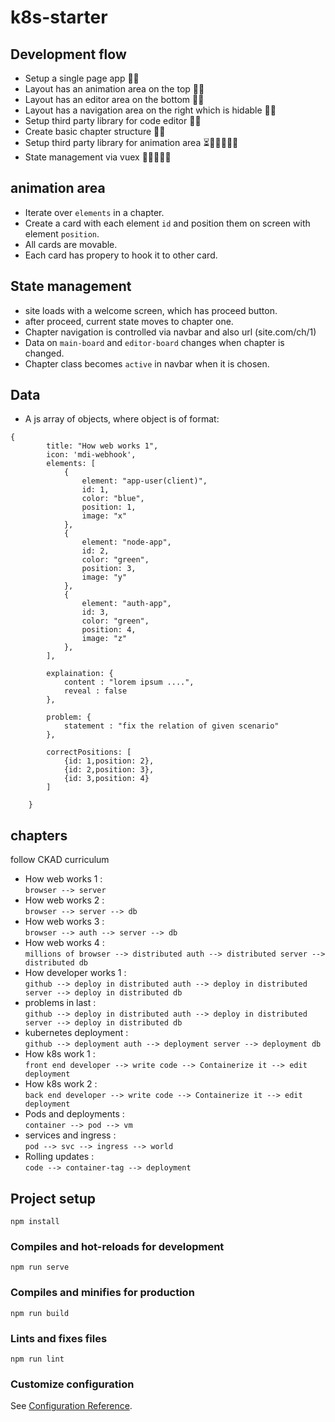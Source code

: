 # k8s-starter

## Development flow
* Setup a single page app 🚀🏁
* Layout has an animation area on the top 🚀🏁
* Layout has an editor area on the bottom 🚀🏁
* Layout has a navigation area on the right which is hidable 🚀🏁
* Setup third party library for code editor 🚀🏁
* Create basic chapter structure 🚀🏁
* Setup third party library for animation area ⏳👨🏼‍💻💪🏼
* State management via vuex 👨🏼‍💻💪🏼



## animation area
* Iterate over `elements` in a chapter.
* Create a card with each element `id` and position them on screen with element `position`.
* All cards are movable.
* Each card has propery to hook it to other card.



## State management
* site loads with a welcome screen, which has proceed button.
* after proceed, current state moves to chapter one.
* Chapter navigation is controlled via navbar and also url (site.com/ch/1)
* Data on `main-board` and `editor-board` changes when chapter is changed.
* Chapter class becomes `active` in navbar when it is chosen.



## Data
* A js array of objects, where object is of format:
```
{
        title: "How web works 1",
        icon: 'mdi-webhook',
        elements: [
            {
                element: "app-user(client)",
                id: 1,
                color: "blue",
                position: 1,
                image: "x"
            },
            {
                element: "node-app",
                id: 2,
                color: "green",
                position: 3,
                image: "y"
            },
            {
                element: "auth-app",
                id: 3,
                color: "green",
                position: 4,
                image: "z"
            },
        ],

        explaination: {
            content : "lorem ipsum ....",
            reveal : false
        },
    
        problem: {
            statement : "fix the relation of given scenario"
        },
    
        correctPositions: [
            {id: 1,position: 2},
            {id: 2,position: 3},
            {id: 3,position: 4}
        ]
    
    }
```



## chapters

follow CKAD curriculum
* How web works 1 :   
`browser --> server`
* How web works 2 :   
`browser --> server --> db`
* How web works 3 :   
`browser --> auth --> server --> db `
* How web works 4 :   
`millions of browser --> distributed auth --> distributed server --> distributed db` 
* How developer works 1 :   
`github --> deploy in distributed auth --> deploy in distributed server --> deploy in distributed db` 
* problems in last :   
`github --> deploy in distributed auth --> deploy in distributed server --> deploy in distributed db` 
* kubernetes deployment :   
`github --> deployment auth --> deployment server --> deployment db`
* How k8s work 1 :   
`front end developer --> write code --> Containerize it --> edit deployment`
* How k8s work 2 :   
`back end developer --> write code --> Containerize it --> edit deployment`
* Pods and deployments :   
`container --> pod --> vm`
* services and ingress :   
`pod --> svc --> ingress --> world`
* Rolling updates :   
`code --> container-tag --> deployment`



## Project setup
```
npm install
```

### Compiles and hot-reloads for development
```
npm run serve
```

### Compiles and minifies for production
```
npm run build
```

### Lints and fixes files
```
npm run lint
```

### Customize configuration
See [Configuration Reference](https://cli.vuejs.org/config/).
